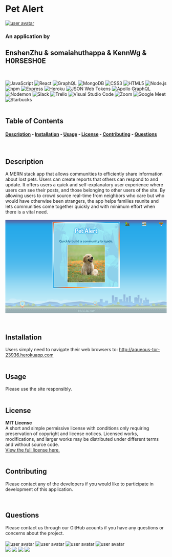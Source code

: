 
# Pet Alert
[<img src='https://img.shields.io/badge/license-MIT License-blueviolet' alt="user avatar" height="20"/>](#license)  
### An application by 
## EnshenZhu & somaiahuthappa & KennWg & H0RSESH0E  
&nbsp;    
 
![JavaScript](https://img.shields.io/badge/javascript-%23323330.svg?style=for-the-badge&logo=javascript&logoColor=%23F7DF1E)
![React](https://img.shields.io/badge/React-61DAFB.svg?style=for-the-badge&logo=react&logoColor=white) 
![GraphQL](https://img.shields.io/badge/-GraphQL-E10098?style=for-the-badge&logo=graphql&logoColor=white) 
![MongoDB](https://img.shields.io/badge/MongoDB-47A248.svg?style=for-the-badge&logo=mongodb&logoColor=white) 
![CSS3](https://img.shields.io/badge/css3-%231572B6.svg?style=for-the-badge&logo=css3&logoColor=white) 
![HTML5](https://img.shields.io/badge/html5-%23E34F26.svg?style=for-the-badge&logo=html5&logoColor=white) 
![Node.js](https://img.shields.io/badge/Node.js-339933.svg?style=for-the-badge&logo=node.js&logoColor=white) 
![npm](https://img.shields.io/badge/npm-CB3837.svg?style=for-the-badge&logo=npm&logoColor=white) 
![Express](https://img.shields.io/badge/Express-000000.svg?style=for-the-badge&logo=express&logoColor=white) 
![Heroku](https://img.shields.io/badge/Heroku-430098.svg?style=for-the-badge&logo=heroku&logoColor=white) 
![JSON Web Tokens](https://img.shields.io/badge/JSON%20Web%20Tokens-000000.svg?style=for-the-badge&logo=jsonwebtokens&logoColor=white) 
![Apollo GraphQL](https://img.shields.io/badge/Apollo%20GraphQL-311C87.svg?style=for-the-badge&logo=apollographql&logoColor=white) 
![Nodemon](https://img.shields.io/badge/Nodemon-76D04B.svg?style=for-the-badge&logo=nodemon&logoColor=white) 
![Slack](https://img.shields.io/badge/Slack-4A154B.svg?style=for-the-badge&logo=slack&logoColor=white) 
![Trello](https://img.shields.io/badge/Trello-0052CC.svg?style=for-the-badge&logo=visualstudiocode&logoColor=white) 
![Visual Studio Code](https://img.shields.io/badge/Visual%20Studio%20Code-007ACC.svg?style=for-the-badge&logo=visualstudiocode&logoColor=white) 
![Zoom](https://img.shields.io/badge/Zoom-2D8CFF.svg?style=for-the-badge&logo=zoom&logoColor=white) 
![Google Meet](https://img.shields.io/badge/Google%20Meet-00897B.svg?style=for-the-badge&logo=googlemeet&logoColor=white) 
![Starbucks](https://img.shields.io/badge/Starbucks-006241.svg?style=for-the-badge&logo=starbucks&logoColor=white)  
&nbsp;  &nbsp;  
## Table of Contents
#### [Description](#description)  -  [Installation](#installation)  -  [Usage](#usage) - [License](#license) - [Contributing](#contributing) - [Questions](#questions)
&nbsp;  
## Description  
A MERN stack app that allows communities to efficiently share information about lost pets.  Users can create reports that others can respond to and update.  It offers users a quick and self-explanatory user experience where users can see their posts, and those belonging to other users of the site.  By allowing users to crowd source real-time from neighbors who care but who would have otherwise been strangers, the app helps families reunite and lets communities come together quickly and with minimum effort when there is a vital need.  
&nbsp;  
<img src="./client/public/images/screenshot.png" alt="Pet Alert application screenshot" width="600"/>    
     
&nbsp;  
## Installation
Users simply need to navigate their web browsers to: http://aqueous-tor-23936.herokuapp.com  
&nbsp;  
## Usage
Please use the site responsibly.  
&nbsp;  
## License  

**MIT License**  
A short and simple permissive license with conditions only requiring preservation of copyright and license notices. Licensed works, modifications, and larger works may be distributed under different terms and without source code.  
[View the full license here.](./LICENSE/license.txt)  
&nbsp;  
## Contributing
Please contact any of the developers if you would like to participate in development of this application.  

&nbsp;  
## Questions
Please contact us through our GitHub acounts if you have any questions or concerns about the project.
&nbsp;  
&nbsp;  
<img src="https://github.com/H0RSESH0E.png" alt="user avatar" width="95" href="https://github.com/H0RSESH0E"/>
<img src="https://github.com/EnshenZhu.png" alt="user avatar" width="95"/>
<img src="https://github.com/somaiahuthappa.png" alt="user avatar" width="95"/>
<img src="https://github.com/KennWg.png" alt="user avatar" width="95"/>  
[![](https://img.shields.io/badge/GitHub-100000?style=for-the-badge&logo=github&logoColor=white)](https://github.com/H0RSESH0E)
[![](https://img.shields.io/badge/GitHub-100000?style=for-the-badge&logo=github&logoColor=white)](https://github.com/EnshenZhu)
[![](https://img.shields.io/badge/GitHub-100000?style=for-the-badge&logo=github&logoColor=white)](https://github.com/somaiahuthappa)
[![](https://img.shields.io/badge/GitHub-100000?style=for-the-badge&logo=github&logoColor=white)](https://github.com/KennWg)




